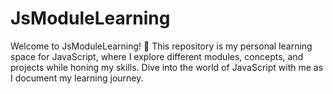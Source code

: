 # JsModuleLearning
Welcome to JsModuleLearning! 🚀 This repository is my personal learning space for JavaScript, where I explore different modules, concepts, and projects while honing my skills. Dive into the world of JavaScript with me as I document my learning journey.
